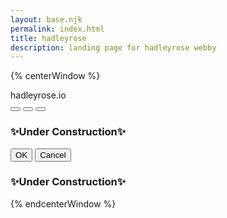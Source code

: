 ```yaml
---
layout: base.njk
permalink: index.html
title: hadleyrose
description: landing page for hadleyrose webby
---
```


{% centerWindow %}
    <div class="title-bar inactive">
        <div class="title-bar-text">hadleyrose.io</div>
        <div class="title-bar-controls">
            <button aria-label="Minimize"></button>
            <button aria-label="Maximize"></button>
            <button aria-label="Close"></button>
        </div>
    </div>
<div class="window-body">
    <h3>✨Under Construction✨</h3>
    <section class="field-row" style="justify-content: flex-end">
        <button>OK</button>
        <button>Cancel</button>
    </section>
</div>

### ✨Under Construction✨
{% endcenterWindow %}